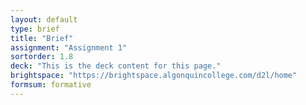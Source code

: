 ```yaml
---
layout: default
type: brief
title: "Brief"
assignment: "Assignment 1"
sortorder: 1.8
deck: "This is the deck content for this page."
brightspace: "https://brightspace.algonquincollege.com/d2l/home"
formsum: formative
---
```

